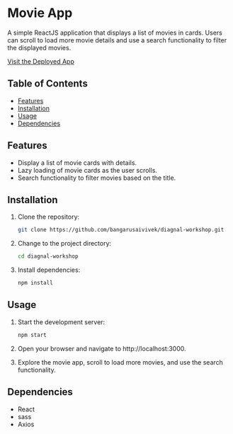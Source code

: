 # Movie App

A simple ReactJS application that displays a list of movies in cards. Users can scroll to load more movie details and use a search functionality to filter the displayed movies.

[Visit the Deployed App](https://bangarusaivivek.github.io/diagnal-workshop/)

## Table of Contents

- [Features](#features)
- [Installation](#installation)
- [Usage](#usage)
- [Dependencies](#dependencies)

## Features

- Display a list of movie cards with details.
- Lazy loading of movie cards as the user scrolls.
- Search functionality to filter movies based on the title.

## Installation

1. Clone the repository:

   ```bash
   git clone https://github.com/bangarusaivivek/diagnal-workshop.git
    ```

2. Change to the project directory:
    ```bash
    cd diagnal-workshop
    ```

3. Install dependencies:
    ```bash
    npm install
    ```

## Usage

1. Start the development server:
    ```bash
    npm start
    ```

2. Open your browser and navigate to http://localhost:3000.

3. Explore the movie app, scroll to load more movies, and use the search functionality.

## Dependencies

- React
- sass
- Axios

